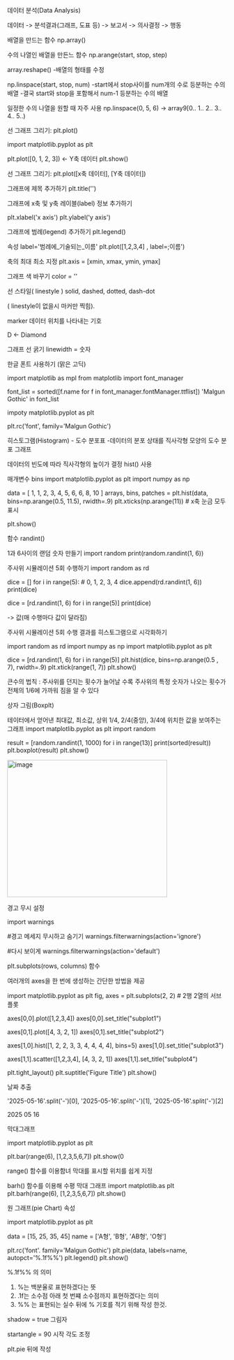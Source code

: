 데이터 분석(Data Analysis)

데이터 -> 분석결과(그래프, 도표 등) -> 보고서 -> 의사결정 -> 행동

배열을 만드는 함수
np.array()

수의 나열인 배열을 만든느 함수
np.arange(start, stop, step)

array.reshape()
-배열의 형태를 수정

np.linspace(start, stop, num)
-start에서 stop사이를 num개의 수로 등분하는 수의 배열
-결국 start와 stop을 포함해서 num-1 등분하는 수의 배열

일정한 수의 나열을 원할 때 자주 사용
np.linspace(0, 5, 6)
-> array9[0.. 1.. 2.. 3.. 4.. 5..)

선 그래프 그리기: plt.plot()

import matplotlib.pyplot as plt

plt.plot([0, 1, 2, 3]) <- Y축 데이터
plt.show()

선 그래프 그리기: plt.plot([x축 데이터], [Y축 데이터])

그래프에 제목 추가하기
plt.title('')

그래프에 x축 및 y축 레이블(label) 정보 추가하기

plt.xlabel('x axis')
plt.ylabel('y axis')

그래프에 범례(legend) 추가하기
plt.legend()

속성 label='범례에_기술되는_이름'
plt.plot([1,2,3,4] , label=;이름')



축의 최대 최소 지정
plt.axis = [xmin, xmax, ymin, ymax]

그래프 색 바꾸기
color = ''

선 스타일( linestyle )
solid, dashed, dotted, dash-dot

( linestyle이 없을시 마커만 찍힘).

marker 
데이터 위치를 나타내는 기호

D <- Diamond

그래프 선 굵기
linewidth = 숫자


한글 폰트 사용하기 (맑은 고딕)

import matplotlib as mpl
from matplotlib import font_manager

font_list = sorted([f.name for f in font_manager.fontManager.ttflist])
'Malgun Gothic' in font_list


impoty matplotlib.pyplot as plt

plt.rc('font', family='Malgun Gothic')


히스토그램(Histogram) - 도수 분포표
-데이터의 분포 상태를 직사각형 모양의 도수 분포 그래프

데이터의 빈도에 따라 직사각형의 높이가 결정
hist() 사용

매개변수 bins
import matplotlib.pyplot as plt
import numpy as np

data = [ 1, 1, 2, 3, 4, 5, 6, 6, 8, 10 ]
arrays, bins, patches = plt.hist(data, bins=np.arange(0.5, 11.5), rwidth=.9)
plt.xticks(np.arange(11)) # x축 눈금 모두 표시

plt.show()


함수 randint()

1과 6사이의 랜덤 숫자 만들기
import random
print(random.randint(1, 6))

주사위 시뮬레이션 5회 수행하기
import random as rd

dice = []
for i in range(5):              # 0, 1, 2, 3, 4
    dice.append(rd.randint(1, 6))
print(dice)

dice = [rd.randint(1, 6) for i in range(5)]
print(dice)

-> 값(매 수행마다 값이 달라짐)


주사위 시뮬레이션 5회 수행 결과를 히스토그램으로 시각화하기

import random as rd
import numpy as np
import matplotlib.pyplot as plt

dice = [rd.randint(1, 6) for i in range(5)]
plt.hist(dice, bins=np.arange(0.5 , 7), rwidth=.9)
plt.xtick(range(1, 7))
plt.show()

큰수의 법칙 : 주사위를 던지는 횟수가 늘어날 수록 주사위의 특정 숫자가 나오는 횟수가 전체의 1/6에 가까워 짐을 알 수 있다


상자 그림(Boxplt)

테이터에서 얻어낸 최대값, 최소값, 상위 1/4, 2/4(중앙), 3/4에 위치한 값을 보여주는 그래프
import matplotlib.pyplot as plt
import random

result = [random.randint(1, 1000) for i in range(13)]
print(sorted(result))
plt.boxplot(result)
plt.show()

<img width="367" height="314" alt="image" src="https://github.com/user-attachments/assets/e3cc4e19-9711-4eb8-8f89-6759f8fadf97" />


경고 무시 설정

import warnings

#경고 메세지 무시하고 숨기기
warnings.filterwarnings(action='ignore')

#다시 보이게
warnings.filterwarnings(action='default')



plt.subplots(rows, columns) 함수

여러개의 axes을 한 번에 생성하는 간단한 방법을 제공

import matplotlib.pyplot as plt
fig, axes = plt.subplots(2, 2) # 2행 2열의 서브플롯

axes[0,0].plot([1,2,3,4])
axes[0,0].set_title("subplot1")

axes[0,1].plot([4, 3, 2, 1])
axes[0,1].set_title("subplot2")

axes[1,0].hist([1, 2, 2, 3, 3, 4, 4, 4, 4], bins=5)
axes[1,0].set_title("subplot3")

axes[1,1].scatter([1,2,3,4], [4, 3, 2, 1])
axes[1,1].set_title("subplot4")

plt.tight_layout()
plt.suptitle('Figure Title')
plt.show()

날짜 추출

'2025-05-16'.split('-')[0], '2025-05-16'.split('-')[1], '2025-05-16'.split('-')[2]

2025 05 16




막대그래프

import matplotlib.pyplot as plt

plt.bar(range(6), [1,2,3,5,6,7])
plt.show(0

range() 함수를 이용함녀 막대를 표시할 위치를 쉽게 지정



barh() 함수를 이용해 수평 막대 그래프
import matplotlib.as plt
plt.barh(range(6), [1,2,3,5,6,7])
plt.show()


원 그래프(pie Chart) 속성

import matplotlib.pyplot as plt

data = [15, 25, 35, 45]
name = ['A형', 'B형', 'AB형', 'O형']

plt.rc('font'. family='Malgun Gothic')
plt.pie(data, labels=name, autopct='%.1f%%')
plt.legend()
plt.show()

%.1f%% 의 의미

1. %는 백분율로 표현하겠다는 뜻
2. .1f는 소수점 아래 첫 번쨰 소수점까지 표현하겠다는 의미
3. %% 는 표현되는 실수 뒤에 % 기호를 적기 위해 작성 한것.

shadow = true
그림자

startangle = 90
시작 각도 조정

plt.pie 뒤에 작성
